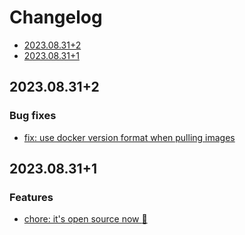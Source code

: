 # Changelog

- [2023.08.31+2](#202308312)
- [2023.08.31+1](#202308311)

## 2023.08.31+2

### Bug fixes

- [fix: use docker version format when pulling images](https://github.com/typestreamio/typestream/commit/29bd420)

## 2023.08.31+1

### Features

- [chore: it's open source now :tada:](https://github.com/typestreamio/typestream/commit/571f702)

